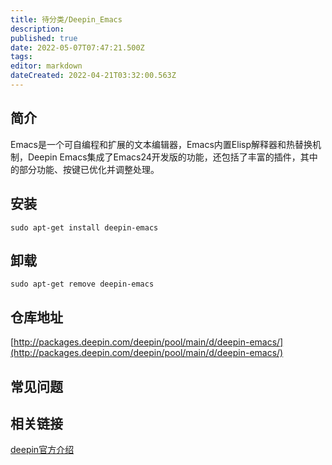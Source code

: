 ```yaml
---
title: 待分类/Deepin_Emacs
description: 
published: true
date: 2022-05-07T07:47:21.500Z
tags: 
editor: markdown
dateCreated: 2022-04-21T03:32:00.563Z
---
```


## 简介

Emacs是一个可自编程和扩展的文本编辑器，Emacs内置Elisp解释器和热替换机制，Deepin Emacs集成了Emacs24开发版的功能，还包括了丰富的插件，其中的部分功能、按键已优化并调整处理。

## 安装

`sudo apt-get install deepin-emacs`

## 卸载

`sudo apt-get remove deepin-emacs`

## 仓库地址

[http://packages.deepin.com/deepin/pool/main/d/deepin-emacs/](http://packages.deepin.com/deepin/pool/main/d/deepin-emacs/)


## 常见问题


## 相关链接

[deepin官方介绍](https://www.deepin.org/original/deepin-emacs/)
